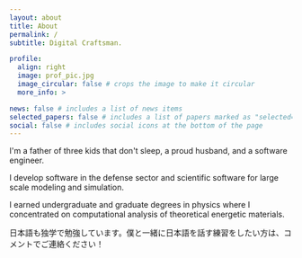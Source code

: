 ```yaml
---
layout: about
title: About
permalink: /
subtitle: Digital Craftsman.

profile:
  align: right
  image: prof_pic.jpg
  image_circular: false # crops the image to make it circular
  more_info: >

news: false # includes a list of news items
selected_papers: false # includes a list of papers marked as "selected={true}"
social: false # includes social icons at the bottom of the page
---
```


I'm a father of three kids that don't sleep, a proud husband, and a software engineer.

I develop software in the defense sector and scientific software for large scale modeling and simulation.

I earned undergraduate and graduate degrees in physics where I concentrated on computational analysis of theoretical energetic materials.

日本語も独学で勉強しています。僕と一緒に日本語を話す練習をしたい方は、コメントでご連絡ください！

